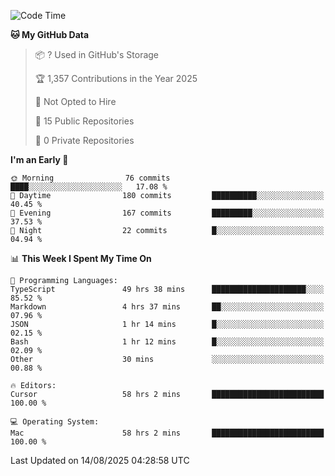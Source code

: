 <!--START_SECTION:waka-->
![Code Time](http://img.shields.io/badge/Code%20Time-7%2C586%20hrs%2031%20mins-blue)

**🐱 My GitHub Data** 

> 📦 ? Used in GitHub's Storage 
 > 
> 🏆 1,357 Contributions in the Year 2025
 > 
> 🚫 Not Opted to Hire
 > 
> 📜 15 Public Repositories 
 > 
> 🔑 0 Private Repositories 
 > 
**I'm an Early 🐤** 

```text
🌞 Morning                76 commits          ████░░░░░░░░░░░░░░░░░░░░░   17.08 % 
🌆 Daytime                180 commits         ██████████░░░░░░░░░░░░░░░   40.45 % 
🌃 Evening                167 commits         █████████░░░░░░░░░░░░░░░░   37.53 % 
🌙 Night                  22 commits          █░░░░░░░░░░░░░░░░░░░░░░░░   04.94 % 
```


📊 **This Week I Spent My Time On** 

```text
💬 Programming Languages: 
TypeScript               49 hrs 38 mins      █████████████████████░░░░   85.52 % 
Markdown                 4 hrs 37 mins       ██░░░░░░░░░░░░░░░░░░░░░░░   07.96 % 
JSON                     1 hr 14 mins        █░░░░░░░░░░░░░░░░░░░░░░░░   02.15 % 
Bash                     1 hr 12 mins        █░░░░░░░░░░░░░░░░░░░░░░░░   02.09 % 
Other                    30 mins             ░░░░░░░░░░░░░░░░░░░░░░░░░   00.88 % 

🔥 Editors: 
Cursor                   58 hrs 2 mins       █████████████████████████   100.00 % 

💻 Operating System: 
Mac                      58 hrs 2 mins       █████████████████████████   100.00 % 
```


 Last Updated on 14/08/2025 04:28:58 UTC
<!--END_SECTION:waka-->

